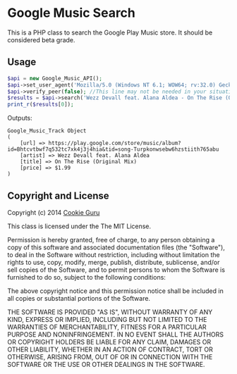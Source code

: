 Google Music Search
===================
This is a PHP class to search the Google Play Music store.  It should be
considered beta grade.

Usage
-----
```php
$api = new Google_Music_API();
$api->set_user_agent('Mozilla/5.0 (Windows NT 6.1; WOW64; rv:32.0) Gecko/20100101 Firefox/32.0');
$api->verify_peer(false); //This line may not be needed in your situation
$results = $api->search('Wezz Devall feat. Alana Aldea - On The Rise (Original Mix)');
print_r($results[0]);
```
Outputs:
```
Google_Music_Track Object
(
    [url] => https://play.google.com/store/music/album?id=Bhtcvtbwf7q532tc7xk4j3j4hia&tid=song-Turpkonwsebw6hzstiith765abu
    [artist] => Wezz Devall feat. Alana Aldea
    [title] => On The Rise (Original Mix)
    [price] => $1.99
)
```

Copyright and License
---------------------
Copyright (c) 2014 [Cookie Guru](http://github.com/cookieguru)

This class is licensed under the The MIT License.

Permission is hereby granted, free of charge, to any person obtaining a copy of
this software and associated documentation files (the "Software"), to deal in
the Software without restriction, including without limitation the rights to
use, copy, modify, merge, publish, distribute, sublicense, and/or sell copies
of the Software, and to permit persons to whom the Software is furnished to do
so, subject to the following conditions:

The above copyright notice and this permission notice shall be included in all
copies or substantial portions of the Software.

THE SOFTWARE IS PROVIDED "AS IS", WITHOUT WARRANTY OF ANY KIND, EXPRESS OR
IMPLIED, INCLUDING BUT NOT LIMITED TO THE WARRANTIES OF MERCHANTABILITY, FITNESS
FOR A PARTICULAR PURPOSE AND NONINFRINGEMENT. IN NO EVENT SHALL THE AUTHORS OR
COPYRIGHT HOLDERS BE LIABLE FOR ANY CLAIM, DAMAGES OR OTHER LIABILITY, WHETHER
IN AN ACTION OF CONTRACT, TORT OR OTHERWISE, ARISING FROM, OUT OF OR IN
CONNECTION WITH THE SOFTWARE OR THE USE OR OTHER DEALINGS IN THE SOFTWARE.